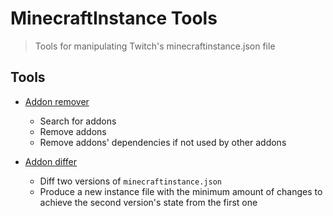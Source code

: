 # MinecraftInstance Tools
> Tools for manipulating Twitch's minecraftinstance.json file

## Tools
- [Addon remover](remover.py)
  - Search for addons
  - Remove addons
  - Remove addons' dependencies if not used by other addons

- [Addon differ](differ.py)
  - Diff two versions of `minecraftinstance.json`
  - Produce a new instance file with the minimum amount of changes to achieve the second version's state from the first one
